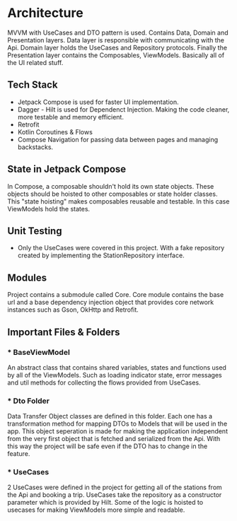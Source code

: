 # Architecture

MVVM with UseCases and DTO pattern is used. Contains Data, Domain and Presentation layers. Data layer is responsible with communicating with the Api. Domain layer holds the UseCases and Repository protocols. Finally the Presentation layer contains the Composables, ViewModels. Basically all of the UI related stuff.

## Tech Stack

* Jetpack Compose is used for faster UI implementation.
* Dagger - Hilt is used for Dependenct Injection. Making the code cleaner, more testable and memory efficient.
* Retrofit
* Kotlin Coroutines & Flows
* Compose Navigation for passing data between pages and managing backstacks.

## State in Jetpack Compose

In Compose, a composable shouldn't hold its own state objects. These objects should be hoisted to other composables or state holder classes. This "state hoisting" makes composables reusable and testable. In this case ViewModels hold the states.

## Unit Testing

* Only the UseCases were covered in this project. With a fake repository created by implementing the StationRepository interface.

## Modules

Project contains a submodule called Core. Core module contains the base url and a base dependency injection object that provides core network instances such as Gson, OkHttp and Retrofit.

## Important Files & Folders

### * BaseViewModel 

An abstract class that contains shared variables, states and functions used by all of the ViewModels. Such as loading indicator state, error messages and util methods for collecting the flows provided from UseCases.

### * Dto Folder

Data Transfer Object classes are defined in this folder. Each one has a transformation method for mapping DTOs to Models that will be used in the app. This object seperation is made for making the application independent from the very first object that is fetched and serialized from the Api. With this way the project will be safe even if the DTO has to change in the feature.

### * UseCases

2 UseCases were defined in the project for getting all of the stations from the Api and booking a trip. UseCases take the repository as a constructor parameter which is provided by Hilt. Some of the logic is hoisted to usecases for making ViewModels more simple and readable.
